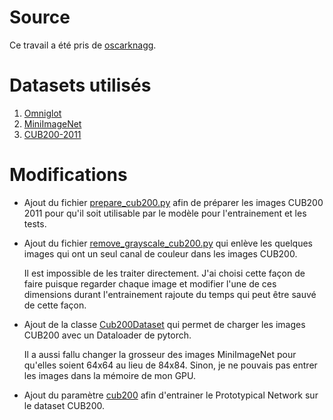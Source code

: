 # Source

Ce travail a été pris de [oscarknagg](https://github.com/oscarknagg/few-shot).

# Datasets utilisés

1. [Omniglot](https://github.com/brendenlake/omniglot/tree/master/python)
1. [MiniImageNet](https://drive.google.com/file/d/0B3Irx3uQNoBMQ1FlNXJsZUdYWEE/view)
1. [CUB200-2011](http://www.vision.caltech.edu/visipedia/CUB-200-2011.html)

# Modifications

* Ajout du fichier [prepare_cub200.py](./scripts/prepare_cub200.py) afin de préparer les images CUB200 2011 pour qu'il soit utilisable par le modèle pour l'entrainement et les tests.

* Ajout du fichier [remove_grayscale_cub200.py](./scripts/remove_grayscale_cub200.py) qui enlève les quelques images qui ont un seul canal de couleur dans les images CUB200.  
   
   Il est impossible de les traiter directement.  J'ai choisi cette façon de faire puisque regarder chaque image et modifier l'une de ces dimensions durant l'entrainement rajoute du temps qui peut être sauvé de cette façon.

* Ajout de la classe [Cub200Dataset](./few_shot/datasets.py) qui permet de charger les images CUB200 avec un Dataloader de pytorch.

   Il a aussi fallu changer la grosseur des images MiniImageNet pour qu'elles soient 64x64 au lieu de 84x84.  Sinon, je ne pouvais pas entrer les images dans la mémoire de mon GPU.

* Ajout du paramètre [cub200](./experiments/proto_nets.py) afin d'entrainer le Prototypical Network sur le dataset CUB200.